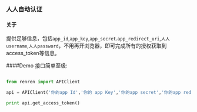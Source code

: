 ### 人人自动认证

#### 关于

提供足够信息，包括`app_id`,`app_key`,`app_secret`.`app_redirect_uri`,`人人username`,`人人password`，不用再开浏览器，即可完成所有的授权获取到access_token等信息。

####Demo
接口简单至极:

```python

from renren import APIClient

api = APIClient('你的app Id','你的 app Key','你的app secret','你的app redirect uri','人人账号','人人密码')

print api.get_access_token()

```
